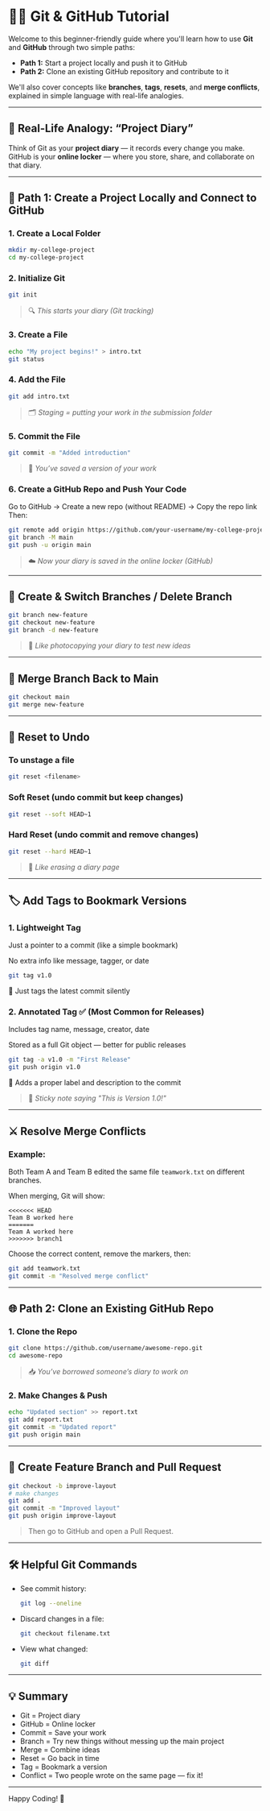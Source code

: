 # 🧑‍💻 Git & GitHub Tutorial

Welcome to this beginner-friendly guide where you'll learn how to use **Git** and **GitHub** through two simple paths:

- **Path 1:** Start a project locally and push it to GitHub
- **Path 2:** Clone an existing GitHub repository and contribute to it

We'll also cover concepts like **branches**, **tags**, **resets**, and **merge conflicts**, explained in simple language with real-life analogies.

---

## 🌱 Real-Life Analogy: “Project Diary”

Think of Git as your **project diary** — it records every change you make.  
GitHub is your **online locker** — where you store, share, and collaborate on that diary.

---

## 🚀 Path 1: Create a Project Locally and Connect to GitHub

### 1. Create a Local Folder
```bash
mkdir my-college-project
cd my-college-project
```

### 2. Initialize Git
```bash
git init
```
> 🔍 *This starts your diary (Git tracking)*

### 3. Create a File
```bash
echo "My project begins!" > intro.txt
git status
```

### 4. Add the File
```bash
git add intro.txt
```
> 🗂️ *Staging = putting your work in the submission folder*

### 5. Commit the File
```bash
git commit -m "Added introduction"
```
> 📌 *You’ve saved a version of your work*

### 6. Create a GitHub Repo and Push Your Code

Go to GitHub → Create a new repo (without README) → Copy the repo link  
Then:
```bash
git remote add origin https://github.com/your-username/my-college-project.git
git branch -M main
git push -u origin main
```
> ☁️ *Now your diary is saved in the online locker (GitHub)*

---

## 🌿 Create & Switch Branches / Delete Branch
```bash
git branch new-feature
git checkout new-feature
git branch -d new-feature
```
> 📄 *Like photocopying your diary to test new ideas*

---

## 🔀 Merge Branch Back to Main
```bash
git checkout main
git merge new-feature
```

---

## 🔁 Reset to Undo

### To unstage a file
```bash
git reset <filename>
```
### Soft Reset (undo commit but keep changes)
```bash
git reset --soft HEAD~1
```

### Hard Reset (undo commit and remove changes)
```bash
git reset --hard HEAD~1
```

> 🧽 *Like erasing a diary page*

---

## 🏷️ Add Tags to Bookmark Versions
### 1. Lightweight Tag
Just a pointer to a commit (like a simple bookmark)

No extra info like message, tagger, or date
```bash
git tag v1.0
```
🔖 Just tags the latest commit silently

### 2. Annotated Tag ✅ (Most Common for Releases)
Includes tag name, message, creator, date

Stored as a full Git object — better for public releases
```bash
git tag -a v1.0 -m "First Release"
git push origin v1.0
```
📝 Adds a proper label and description to the commit
> 🔖 *Sticky note saying "This is Version 1.0!"*

---

## ⚔️ Resolve Merge Conflicts

### Example:
Both Team A and Team B edited the same file `teamwork.txt` on different branches.

When merging, Git will show:
```plaintext
<<<<<<< HEAD
Team B worked here
=======
Team A worked here
>>>>>>> branch1
```

Choose the correct content, remove the markers, then:
```bash
git add teamwork.txt
git commit -m "Resolved merge conflict"
```

---

## 🌐 Path 2: Clone an Existing GitHub Repo

### 1. Clone the Repo
```bash
git clone https://github.com/username/awesome-repo.git
cd awesome-repo
```
> 📥 *You’ve borrowed someone’s diary to work on*

### 2. Make Changes & Push
```bash
echo "Updated section" >> report.txt
git add report.txt
git commit -m "Updated report"
git push origin main
```

---

## 🔧 Create Feature Branch and Pull Request
```bash
git checkout -b improve-layout
# make changes
git add .
git commit -m "Improved layout"
git push origin improve-layout
```
> Then go to GitHub and open a Pull Request.

---

## 🛠 Helpful Git Commands

- See commit history:
  ```bash
  git log --oneline
  ```

- Discard changes in a file:
  ```bash
  git checkout filename.txt
  ```

- View what changed:
  ```bash
  git diff
  ```

---

## 💡 Summary

- Git = Project diary
- GitHub = Online locker
- Commit = Save your work
- Branch = Try new things without messing up the main project
- Merge = Combine ideas
- Reset = Go back in time
- Tag = Bookmark a version
- Conflict = Two people wrote on the same page — fix it!

---

Happy Coding! 🚀  

